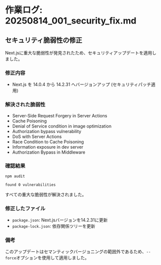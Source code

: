 # 作業ログ: 20250814_001_security_fix.md

## セキュリティ脆弱性の修正

Next.jsに重大な脆弱性が発見されたため、セキュリティアップデートを適用しました。

### 修正内容

- Next.js を 14.0.4 から 14.2.31 へバージョンアップ (セキュリティパッチ適用)

### 解決された脆弱性

- Server-Side Request Forgery in Server Actions
- Cache Poisoning
- Denial of Service condition in image optimization
- Authorization bypass vulnerability
- DoS with Server Actions
- Race Condition to Cache Poisoning
- Information exposure in dev server
- Authorization Bypass in Middleware

### 確認結果

```
npm audit

found 0 vulnerabilities
```

すべての重大な脆弱性が解決されました。

### 修正したファイル

- `package.json`: Next.jsバージョンを14.2.31に更新
- `package-lock.json`: 依存関係ツリーを更新

### 備考

このアップデートはセマンティックバージョニングの範囲外であるため、`--force`オプションを使用して適用しました。
